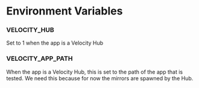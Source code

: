 # Environment Variables

### VELOCITY_HUB

Set to 1 when the app is a Velocity Hub

### VELOCITY_APP_PATH

When the app is a Velocity Hub, this is set to the path of the app that is tested.
We need this because for now the mirrors are spawned by the Hub.
